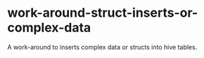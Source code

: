 # work-around-struct-inserts-or-complex-data
A work-around to inserts complex data or structs into hive tables.
